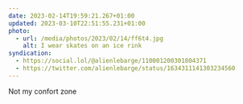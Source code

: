```yaml
---
date: 2023-02-14T19:59:21.267+01:00
updated: 2023-03-10T22:51:55.231+01:00
photo:
  - url: /media/photos/2023/02/14/ff6t4.jpg
    alt: I wear skates on an ice rink
syndication:
  - https://social.lol/@alienlebarge/110001200301804371
  - https://twitter.com/alienlebarge/status/1634311141303234560
---
```

Not my confort zone
